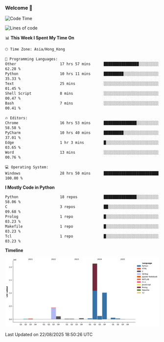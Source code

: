### Welcome 👋

<!--START_SECTION:waka-->
![Code Time](http://img.shields.io/badge/Code%20Time-2%2C491%20hrs%2010%20mins-blue)

![Lines of code](https://img.shields.io/badge/From%20Hello%20World%20I%27ve%20Written-4.0%20million%20lines%20of%20code-blue)

📊 **This Week I Spent My Time On** 

```text
🕑︎ Time Zone: Asia/Hong_Kong

💬 Programming Languages: 
Other                    17 hrs 57 mins      ████████████████░░░░░░░░░   62.28 % 
Python                   10 hrs 11 mins      █████████░░░░░░░░░░░░░░░░   35.33 % 
Text                     25 mins             ░░░░░░░░░░░░░░░░░░░░░░░░░   01.45 % 
Shell Script             8 mins              ░░░░░░░░░░░░░░░░░░░░░░░░░   00.47 % 
Bash                     7 mins              ░░░░░░░░░░░░░░░░░░░░░░░░░   00.41 % 

🔥 Editors: 
Chrome                   16 hrs 53 mins      ███████████████░░░░░░░░░░   58.58 % 
PyCharm                  10 hrs 40 mins      █████████░░░░░░░░░░░░░░░░   37.01 % 
Edge                     1 hr 3 mins         █░░░░░░░░░░░░░░░░░░░░░░░░   03.65 % 
Word                     13 mins             ░░░░░░░░░░░░░░░░░░░░░░░░░   00.76 % 

💻 Operating System: 
Windows                  28 hrs 50 mins      █████████████████████████   100.00 % 
```

**I Mostly Code in Python** 

```text
Python                   18 repos            ███████████████░░░░░░░░░░   58.06 % 
C                        3 repos             ██░░░░░░░░░░░░░░░░░░░░░░░   09.68 % 
Prolog                   1 repo              █░░░░░░░░░░░░░░░░░░░░░░░░   03.23 % 
Makefile                 1 repo              █░░░░░░░░░░░░░░░░░░░░░░░░   03.23 % 
Tcl                      1 repo              █░░░░░░░░░░░░░░░░░░░░░░░░   03.23 % 
```



**Timeline**

![Lines of Code chart](https://raw.githubusercontent.com/xhj2501/xhj2501/main/assets/bar_graph.png)


 Last Updated on 22/08/2025 18:50:26 UTC
<!--END_SECTION:waka-->

